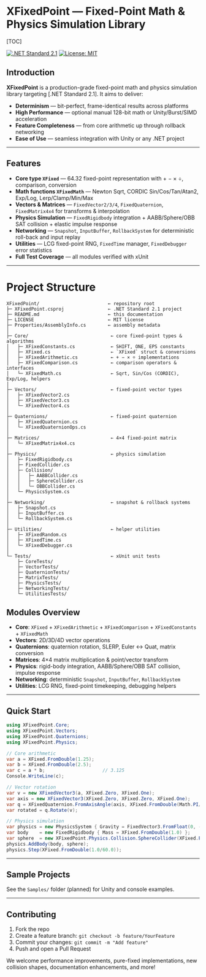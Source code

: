 # XFixedPoint — Fixed-Point Math & Physics Simulation Library

[TOC]

[![.NET Standard 2.1](https://img.shields.io/badge/.NET-Standard_2.1-blue)](https://docs.microsoft.com/dotnet/standard/net-standard) [![License: MIT](https://img.shields.io/badge/License-MIT-green)](LICENSE)

## Introduction

**XFixedPoint** is a production-grade fixed-point math and physics simulation library targeting [.NET Standard 2.1]. It aims to deliver:

- **Determinism** — bit-perfect, frame-identical results across platforms  
- **High Performance** — optional manual 128-bit math or Unity/Burst/SIMD acceleration  
- **Feature Completeness** — from core arithmetic up through rollback networking  
- **Ease of Use** — seamless integration with Unity or any .NET project  

---

## Features

- **Core type `XFixed`** — 64.32 fixed-point representation with + − × ÷, comparison, conversion  
- **Math functions `XFixedMath`** — Newton Sqrt, CORDIC Sin/Cos/Tan/Atan2, Exp/Log, Lerp/Clamp/Min/Max  
- **Vectors & Matrices** — `FixedVector2/3/4`, `FixedQuaternion`, `FixedMatrix4x4` for transforms & interpolation  
- **Physics Simulation** — `FixedRigidbody` integration + AABB/Sphere/OBB SAT collision + elastic impulse response  
- **Networking** — `Snapshot`, `InputBuffer`, `RollbackSystem` for deterministic roll-back and input replay  
- **Utilities** — LCG fixed-point RNG, `FixedTime` manager, `FixedDebugger` error statistics  
- **Full Test Coverage** — all modules verified with xUnit  

---

# Project Structure

```text
XFixedPoint/                         ← repository root
├─ XFixedPoint.csproj                ← .NET Standard 2.1 project
├─ README.md                         ← this documentation
├─ LICENSE                           ← MIT license
├─ Properties/AssemblyInfo.cs        ← assembly metadata
│
├─ Core/                              ← core fixed-point types & algorithms
│   ├─ XFixedConstants.cs             ← SHIFT, ONE, EPS constants
│   ├─ XFixed.cs                      ← `XFixed` struct & conversions
│   ├─ XFixedArithmetic.cs            ← + − × ÷ implementations
│   ├─ XFixedComparison.cs            ← comparison operators & interfaces
│   └─ XFixedMath.cs                  ← Sqrt, Sin/Cos (CORDIC), Exp/Log, helpers
│
├─ Vectors/                           ← fixed-point vector types
│   ├─ XFixedVector2.cs
│   ├─ XFixedVector3.cs
│   └─ XFixedVector4.cs
│
├─ Quaternions/                       ← fixed-point quaternion
│   ├─ XFixedQuaternion.cs
│   └─ XFixedQuaternionOps.cs
│
├─ Matrices/                          ← 4×4 fixed-point matrix
│   └─ XFixedMatrix4x4.cs
│
├─ Physics/                           ← physics simulation
│   ├─ FixedRigidbody.cs
│   ├─ FixedCollider.cs
│   ├─ Collision/
│   │   ├─ AABBCollider.cs
│   │   ├─ SphereCollider.cs
│   │   └─ OBBCollider.cs
│   └─ PhysicsSystem.cs
│
├─ Networking/                        ← snapshot & rollback systems
│   ├─ Snapshot.cs
│   ├─ InputBuffer.cs
│   └─ RollbackSystem.cs
│
├─ Utilities/                         ← helper utilities
│   ├─ XFixedRandom.cs
│   ├─ XFixedTime.cs
│   └─ XFixedDebugger.cs
│
└─ Tests/                             ← xUnit unit tests
    ├─ CoreTests/
    ├─ VectorTests/
    ├─ QuaternionTests/
    ├─ MatrixTests/
    ├─ PhysicsTests/
    ├─ NetworkingTests/
    └─ UtilitiesTests/

```

## Modules Overview

- **Core**: `XFixed` + `XFixedArithmetic` + `XFixedComparison` + `XFixedConstants` + `XFixedMath`
- **Vectors**: 2D/3D/4D vector operations
- **Quaternions**: quaternion rotation, SLERP, Euler ↔ Quat, matrix conversion
- **Matrices**: 4×4 matrix multiplication & point/vector transform
- **Physics**: rigid-body integration, AABB/Sphere/OBB SAT collision, impulse response
- **Networking**: deterministic `Snapshot`, `InputBuffer`, `RollbackSystem`
- **Utilities**: LCG RNG, fixed-point timekeeping, debugging helpers

------

## Quick Start

```c#
using XFixedPoint.Core;
using XFixedPoint.Vectors;
using XFixedPoint.Quaternions;
using XFixedPoint.Physics;

// Core arithmetic
var a = XFixed.FromDouble(1.25);
var b = XFixed.FromDouble(2.5);
var c = a * b;                     // 3.125
Console.WriteLine(c);

// Vector rotation
var v = new XFixedVector3(a, XFixed.Zero, XFixed.One);
var axis = new XFixedVector3(XFixed.Zero, XFixed.Zero, XFixed.One);
var q = XFixedQuaternion.FromAxisAngle(axis, XFixed.FromDouble(Math.PI/2));
var rotated = q.Rotate(v);

// Physics simulation
var physics = new PhysicsSystem { Gravity = FixedVector3.FromFloat(0, -9.81f, 0) };
var body    = new FixedRigidbody { Mass = XFixed.FromDouble(1.0) };
var sphere  = new XFixedPoint.Physics.Collision.SphereCollider(XFixed.FromDouble(0.5));
physics.AddBody(body, sphere);
physics.Step(XFixed.FromDouble(1.0/60.0));
```

------

## Sample Projects

See the `Samples/` folder (planned) for Unity and console examples.

------

## Contributing

1. Fork the repo
2. Create a feature branch: `git checkout -b feature/YourFeature`
3. Commit your changes: `git commit -m "Add feature"`
4. Push and open a Pull Request

We welcome performance improvements, pure-fixed implementations, new collision shapes, documentation enhancements, and more!